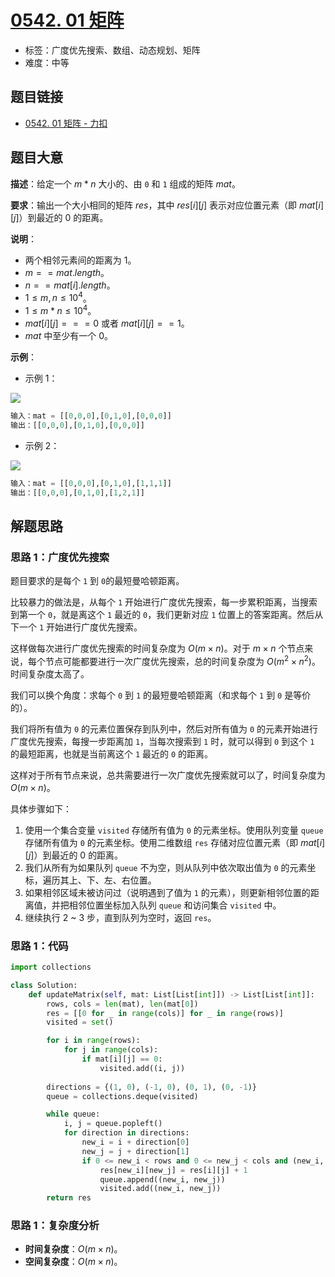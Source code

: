 # [0542. 01 矩阵](https://leetcode.cn/problems/01-matrix/)

- 标签：广度优先搜索、数组、动态规划、矩阵
- 难度：中等

## 题目链接

- [0542. 01 矩阵 - 力扣](https://leetcode.cn/problems/01-matrix/)

## 题目大意

**描述**：给定一个 $m * n$ 大小的、由 `0` 和 `1` 组成的矩阵 $mat$。

**要求**：输出一个大小相同的矩阵 $res$，其中 $res[i][j]$ 表示对应位置元素（即 $mat[i][j]$）到最近的 $0$ 的距离。

**说明**：

- 两个相邻元素间的距离为 $1$。
- $m == mat.length$。
- $n == mat[i].length$。
- $1 \le m, n \le 10^4$。
- $1 \le m * n \le 10^4$。
- $mat[i][j] === 0$ 或者 $mat[i][j] == 1$。
- $mat$ 中至少有一个 $0$。

**示例**：

- 示例 1：

![](https://pic.leetcode-cn.com/1626667201-NCWmuP-image.png)

```python
输入：mat = [[0,0,0],[0,1,0],[0,0,0]]
输出：[[0,0,0],[0,1,0],[0,0,0]]
```

- 示例 2：

![](https://pic.leetcode-cn.com/1626667205-xFxIeK-image.png)

```python
输入：mat = [[0,0,0],[0,1,0],[1,1,1]]
输出：[[0,0,0],[0,1,0],[1,2,1]]
```

## 解题思路

### 思路 1：广度优先搜索

题目要求的是每个 `1` 到 `0`的最短曼哈顿距离。

比较暴力的做法是，从每个 `1` 开始进行广度优先搜索，每一步累积距离，当搜索到第一个 `0`，就是离这个 `1`  最近的 `0`，我们更新对应 `1` 位置上的答案距离。然后从下一个 `1` 开始进行广度优先搜索。

这样做每次进行广度优先搜索的时间复杂度为 $O(m \times n)$。对于 $m \times n$ 个节点来说，每个节点可能都要进行一次广度优先搜索，总的时间复杂度为 $O(m^2 \times n^2)$。时间复杂度太高了。

我们可以换个角度：求每个 `0` 到 `1` 的最短曼哈顿距离（和求每个 `1` 到 `0` 是等价的）。

我们将所有值为 `0` 的元素位置保存到队列中，然后对所有值为 `0` 的元素开始进行广度优先搜索，每搜一步距离加 `1`，当每次搜索到 `1` 时，就可以得到 `0` 到这个 `1` 的最短距离，也就是当前离这个 `1` 最近的 `0` 的距离。

这样对于所有节点来说，总共需要进行一次广度优先搜索就可以了，时间复杂度为 $O(m \times n)$。

具体步骤如下：

1. 使用一个集合变量 `visited` 存储所有值为 `0` 的元素坐标。使用队列变量 `queue` 存储所有值为 `0` 的元素坐标。使用二维数组 `res` 存储对应位置元素（即 $mat[i][j]$）到最近的 $0$ 的距离。
2. 我们从所有为如果队列 `queue` 不为空，则从队列中依次取出值为 `0` 的元素坐标，遍历其上、下、左、右位置。
3. 如果相邻区域未被访问过（说明遇到了值为 `1` 的元素），则更新相邻位置的距离值，并把相邻位置坐标加入队列 `queue` 和访问集合 `visited` 中。
4. 继续执行 2  ~ 3 步，直到队列为空时，返回 `res`。

### 思路 1：代码

```python
import collections

class Solution:
    def updateMatrix(self, mat: List[List[int]]) -> List[List[int]]:
        rows, cols = len(mat), len(mat[0])
        res = [[0 for _ in range(cols)] for _ in range(rows)]
        visited = set()

        for i in range(rows):
            for j in range(cols):
                if mat[i][j] == 0:
                    visited.add((i, j))
        
        directions = {(1, 0), (-1, 0), (0, 1), (0, -1)}
        queue = collections.deque(visited)

        while queue:
            i, j = queue.popleft()
            for direction in directions:
                new_i = i + direction[0]
                new_j = j + direction[1]
                if 0 <= new_i < rows and 0 <= new_j < cols and (new_i, new_j) not in visited:
                    res[new_i][new_j] = res[i][j] + 1
                    queue.append((new_i, new_j))
                    visited.add((new_i, new_j))
        return res
```

### 思路 1：复杂度分析

- **时间复杂度**：$O(m \times n)$。
- **空间复杂度**：$O(m \times n)$。

